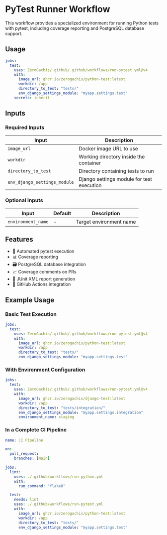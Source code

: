 # PyTest Runner Workflow

This workflow provides a specialized environment for running Python tests with pytest, including coverage reporting and PostgreSQL database support.

## Usage

```yaml
jobs:
  test:
    uses: ZeroGachis/.github/.github/workflows/run-pytest.yml@v4
    with:
      image_url: ghcr.io/zerogachis/python-test:latest
      workdir: /app
      directory_to_test: "tests/"
      env_django_settings_module: "myapp.settings.test"
    secrets: inherit
```

## Inputs

### Required Inputs

| Input                        | Description                               |
| ---------------------------- | ----------------------------------------- |
| `image_url`                  | Docker image URL to use                   |
| `workdir`                    | Working directory inside the container    |
| `directory_to_test`          | Directory containing tests to run         |
| `env_django_settings_module` | Django settings module for test execution |

### Optional Inputs

| Input              | Default | Description             |
| ------------------ | ------- | ----------------------- |
| `environment_name` | -       | Target environment name |

## Features

- 🧪 Automated pytest execution
- 📊 Coverage reporting
- 🗃️ PostgreSQL database integration
- 📈 Coverage comments on PRs
- 📝 JUnit XML report generation
- 🔄 GitHub Actions integration

## Example Usage

### Basic Test Execution

```yaml
jobs:
  test:
    uses: ZeroGachis/.github/.github/workflows/run-pytest.yml@v4
    with:
      image_url: ghcr.io/zerogachis/python-test:latest
      workdir: /app
      directory_to_test: "tests/"
      env_django_settings_module: "myapp.settings.test"
```

### With Environment Configuration

```yaml
jobs:
  test:
    uses: ZeroGachis/.github/.github/workflows/run-pytest.yml@v4
    with:
      image_url: ghcr.io/zerogachis/django-test:latest
      workdir: /app
      directory_to_test: "tests/integration/"
      env_django_settings_module: "myapp.settings.integration"
      environment_name: staging
```

### In a Complete CI Pipeline

```yaml
name: CI Pipeline

on:
  pull_request:
    branches: [main]

jobs:
  lint:
    uses: ./.github/workflows/run-python.yml
    with:
      run_command: "flake8"

  test:
    needs: lint
    uses: ./.github/workflows/run-pytest.yml
    with:
      image_url: ghcr.io/zerogachis/python-test:latest
      workdir: /app
      directory_to_test: "tests/"
      env_django_settings_module: "myapp.settings.test"
```
